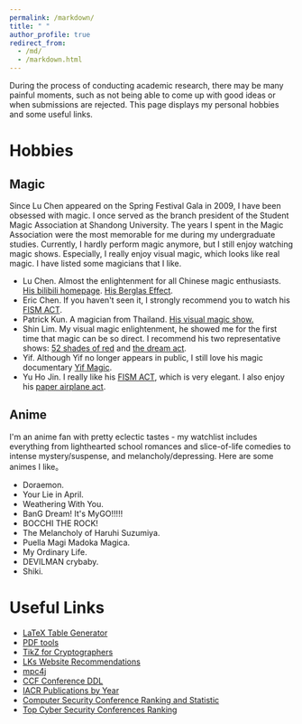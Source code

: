 ```yaml
---
permalink: /markdown/
title: " "
author_profile: true
redirect_from: 
  - /md/
  - /markdown.html
---
```


During the process of conducting academic research, there may be many painful moments, such as not being able to come up with good ideas or when submissions are rejected. This page displays my personal hobbies and some useful links.

Hobbies
=======
## Magic

Since Lu Chen appeared on the Spring Festival Gala in 2009, I have been obsessed with magic. I once served as the branch president of the Student Magic Association at Shandong University. The years I spent in the Magic Association were the most memorable for me during my undergraduate studies. Currently, I hardly perform magic anymore, but I still enjoy watching magic shows. Especially, I really enjoy visual magic, which looks like real magic. I have listed some magicians that I like.

- Lu Chen. Almost the enlightenment for all Chinese magic enthusiasts. [His bilibili homepage](https://space.bilibili.com/641975239?spm_id_from=333.1387.follow.user_card.click). [His Berglas Effect](https://www.bilibili.com/video/BV1c3XqY1E5K/?share_source=copy_web&vd_source=2d454ee9022a6b2e70355b6c677a504f).
- Eric Chen. If you haven't seen it, I strongly recommend you to watch his [FISM ACT](https://www.bilibili.com/video/BV1tT421X7EQ/?share_source=copy_web&vd_source=2d454ee9022a6b2e70355b6c677a504f).
- Patrick Kun. A magician from Thailand. [His visual magic show.](https://www.bilibili.com/video/BV1dr421F7n1/?share_source=copy_web&vd_source=2d454ee9022a6b2e70355b6c677a504f)
- Shin Lim. My visual magic enlightenment, he showed me for the first time that magic can be so direct. I recommend his two representative shows: [52 shades of red](https://www.bilibili.com/video/BV13x411n7M5/?share_source=copy_web&vd_source=2d454ee9022a6b2e70355b6c677a504f) and [the dream act](https://www.bilibili.com/video/BV1Xx411W7RK/?share_source=copy_web&vd_source=2d454ee9022a6b2e70355b6c677a504f).
- Yif. Although Yif no longer appears in public, I still love his magic documentary [Yif Magic](https://www.bilibili.com/video/BV1d64y187cc/?p=2&share_source=copy_web&vd_source=2d454ee9022a6b2e70355b6c677a504f).
- Yu Ho Jin. I really like his [FISM ACT](https://www.bilibili.com/video/BV1DJbZejESD/?share_source=copy_web&vd_source=2d454ee9022a6b2e70355b6c677a504f), which is very elegant. I also enjoy his [paper airplane act](https://www.bilibili.com/video/BV1AZ421p7DD/?share_source=copy_web&vd_source=2d454ee9022a6b2e70355b6c677a504f).


## Anime

I'm an anime fan with pretty eclectic tastes - my watchlist includes everything from lighthearted school romances and slice-of-life comedies to intense mystery/suspense, and melancholy/depressing. Here are some animes I like。

- Doraemon.
- Your Lie in April.
- Weathering With You.
- BanG Dream! It's MyGO!!!!!
- BOCCHI THE ROCK!
- The Melancholy of Haruhi Suzumiya.
- Puella Magi Madoka Magica.
- My Ordinary Life.
- DEVILMAN crybaby.
- Shiki.



Useful Links
=======

- [LaTeX Table Generator](https://www.tablesgenerator.com)
- [PDF tools](https://www.ilovepdf.com/zh-cn)
- [TikZ for Cryptographers](https://www.iacr.org/authors/tikz/)
- [LKs Website Recommendations](https://lkssite.vip)
- [mpc4j](https://github.com/alibaba-edu/mpc4j)
- [CCF Conference DDL](https://ccfddl.com)
- [IACR Publications by Year](https://www.iacr.org/cryptodb/data/byyear.php)
- [Computer Security Conference Ranking and Statistic](https://people.engr.tamu.edu/guofei/sec_conf_stat.htm)
- [Top Cyber Security Conferences Ranking](http://jianying.space/conference-ranking.html)
